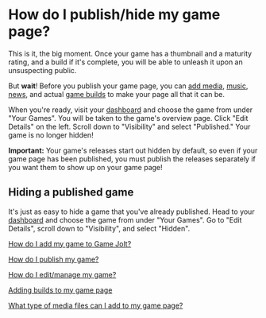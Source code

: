 # How do I publish/hide my game page?

This is it, the big moment. Once your game has a thumbnail and a maturity rating, and a build if it's complete, you will be able to unleash it upon an unsuspecting public.

But **wait**! Before you publish your game page, you can [add media](/game-media/index.md), [music](/add-music/index.md), [news](/news-update/index.md), and actual [game builds](/add-build/index.md) to make your page all that it can be.

When you're ready, visit your [dashboard](http://gamejolt.com/dashboard/) and choose the game from under "Your Games". You will be taken to the game's overview page. Click "Edit Details" on the left. Scroll down to "Visibility" and select "Published." Your game is no longer hidden!

**Important:** Your game's releases start out hidden by default, so even if your game page has been published, you must publish the releases separately if you want them to show up on your game page!

## Hiding a published game

It's just as easy to hide a game that you've already published. Head to your [dashboard](http://gamejolt.com/dashboard/) and choose the game from under "Your Games". Go to "Edit Details", scroll down to "Visibility", and select "Hidden".

[How do I add my game to Game Jolt?](/add-game/index.md)

[How do I publish my game?](/publish-game/index.md)

[How do I edit/manage my game?](/manage-game/index.md)

[Adding builds to my game page](/add-build/index.md)

[What type of media files can I add to my game page?](/game-media/index.md)
